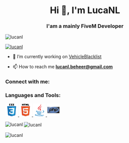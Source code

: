 <h1 align="center">Hi 👋, I'm LucaNL</h1>
<h3 align="center">I'am a mainly FiveM Developer</h3>

<p align="left"> <img src="https://komarev.com/ghpvc/?username=lucanl&label=Profile%20views&color=0e75b6&style=flat" alt="lucanl" /> </p>

<p align="left"> <a href="https://github.com/ryo-ma/github-profile-trophy"><img src="https://github-profile-trophy.vercel.app/?username=lucanl" alt="lucanl" /></a> </p>

- 🔭 I’m currently working on [VehicleBlacklist](https://github.com/LucaNL/VehicleBlacklist-FiveM)

- 📫 How to reach me **lucanl.beheer@gmail.com**

<h3 align="left">Connect with me:</h3>
<p align="left">
</p>

<h3 align="left">Languages and Tools:</h3>
<p align="left"> <a href="https://www.w3schools.com/css/" target="_blank" rel="noreferrer"> <img src="https://raw.githubusercontent.com/devicons/devicon/master/icons/css3/css3-original-wordmark.svg" alt="css3" width="40" height="40"/> </a> <a href="https://www.w3.org/html/" target="_blank" rel="noreferrer"> <img src="https://raw.githubusercontent.com/devicons/devicon/master/icons/html5/html5-original-wordmark.svg" alt="html5" width="40" height="40"/> </a> <a href="https://www.java.com" target="_blank" rel="noreferrer"> <img src="https://raw.githubusercontent.com/devicons/devicon/master/icons/java/java-original.svg" alt="java" width="40" height="40"/> </a> <a href="https://www.php.net" target="_blank" rel="noreferrer"> <img src="https://raw.githubusercontent.com/devicons/devicon/master/icons/php/php-original.svg" alt="php" width="40" height="40"/> </a> </p>

<p><img align="left" src="https://github-readme-stats.vercel.app/api/top-langs?username=lucanl&show_icons=true&locale=en&layout=compact" alt="lucanl" /></p>

<p>&nbsp;<img align="center" src="https://github-readme-stats.vercel.app/api?username=lucanl&show_icons=true&locale=en" alt="lucanl" /></p>

<p><img align="center" src="https://github-readme-streak-stats.herokuapp.com/?user=lucanl&" alt="lucanl" /></p>
